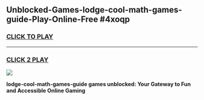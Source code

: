 
## Unblocked-Games-lodge-cool-math-games-guide-Play-Online-Free #4xoqp
<h3>
<a href="https://us.freeplayer.one?title=lodge-cool-math-games-guide&ref=10M">CLICK TO PLAY</a></h3>
<hr>

<h3>
<a href="https://us.freeplayer.one?title=lodge-cool-math-games-guide&ref=10M">CLICK 2 PLAY</a>
  
</h3>

<a href="https://us.freeplayer.one?title=lodge-cool-math-games-guide&ref=10M"><img src="https://clearcache.store/games.png"></a>


**lodge-cool-math-games-guide games unblocked: Your Gateway to Fun and Accessible Online Gaming**
